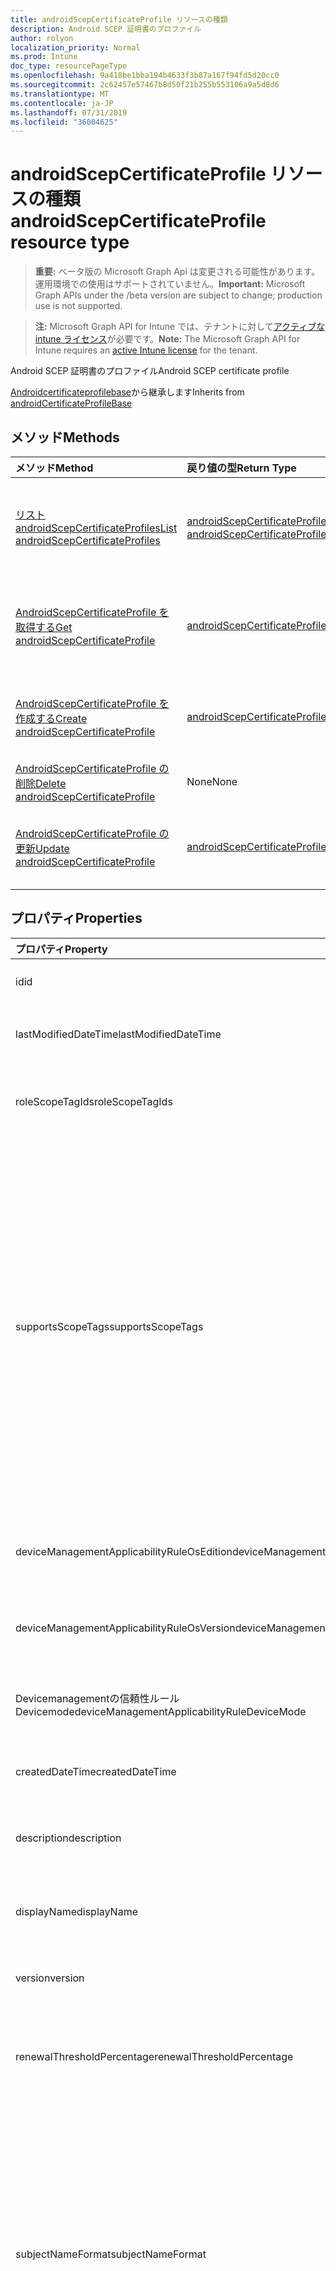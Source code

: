 ```yaml
---
title: androidScepCertificateProfile リソースの種類
description: Android SCEP 証明書のプロファイル
author: rolyon
localization_priority: Normal
ms.prod: Intune
doc_type: resourcePageType
ms.openlocfilehash: 9a418be1bba194b4633f3b87a167f94fd5d20cc0
ms.sourcegitcommit: 2c62457e57467b8d50f21b255b553106a9a5d8d6
ms.translationtype: MT
ms.contentlocale: ja-JP
ms.lasthandoff: 07/31/2019
ms.locfileid: "36004625"
---
```

# <a name="androidscepcertificateprofile-resource-type"></a><span data-ttu-id="f3c10-103">androidScepCertificateProfile リソースの種類</span><span class="sxs-lookup"><span data-stu-id="f3c10-103">androidScepCertificateProfile resource type</span></span>

> <span data-ttu-id="f3c10-104">**重要:** ベータ版の Microsoft Graph Api は変更される可能性があります。運用環境での使用はサポートされていません。</span><span class="sxs-lookup"><span data-stu-id="f3c10-104">**Important:** Microsoft Graph APIs under the /beta version are subject to change; production use is not supported.</span></span>

> <span data-ttu-id="f3c10-105">**注:** Microsoft Graph API for Intune では、テナントに対して[アクティブな intune ライセンス](https://go.microsoft.com/fwlink/?linkid=839381)が必要です。</span><span class="sxs-lookup"><span data-stu-id="f3c10-105">**Note:** The Microsoft Graph API for Intune requires an [active Intune license](https://go.microsoft.com/fwlink/?linkid=839381) for the tenant.</span></span>

<span data-ttu-id="f3c10-106">Android SCEP 証明書のプロファイル</span><span class="sxs-lookup"><span data-stu-id="f3c10-106">Android SCEP certificate profile</span></span>


<span data-ttu-id="f3c10-107">[Androidcertificateprofilebase](../resources/intune-deviceconfig-androidcertificateprofilebase.md)から継承します</span><span class="sxs-lookup"><span data-stu-id="f3c10-107">Inherits from [androidCertificateProfileBase](../resources/intune-deviceconfig-androidcertificateprofilebase.md)</span></span>

## <a name="methods"></a><span data-ttu-id="f3c10-108">メソッド</span><span class="sxs-lookup"><span data-stu-id="f3c10-108">Methods</span></span>
|<span data-ttu-id="f3c10-109">メソッド</span><span class="sxs-lookup"><span data-stu-id="f3c10-109">Method</span></span>|<span data-ttu-id="f3c10-110">戻り値の型</span><span class="sxs-lookup"><span data-stu-id="f3c10-110">Return Type</span></span>|<span data-ttu-id="f3c10-111">説明</span><span class="sxs-lookup"><span data-stu-id="f3c10-111">Description</span></span>|
|:---|:---|:---|
|[<span data-ttu-id="f3c10-112">リスト androidScepCertificateProfiles</span><span class="sxs-lookup"><span data-stu-id="f3c10-112">List androidScepCertificateProfiles</span></span>](../api/intune-deviceconfig-androidscepcertificateprofile-list.md)|<span data-ttu-id="f3c10-113">[androidScepCertificateProfile](../resources/intune-deviceconfig-androidscepcertificateprofile.md)コレクション</span><span class="sxs-lookup"><span data-stu-id="f3c10-113">[androidScepCertificateProfile](../resources/intune-deviceconfig-androidscepcertificateprofile.md) collection</span></span>|<span data-ttu-id="f3c10-114">[AndroidScepCertificateProfile](../resources/intune-deviceconfig-androidscepcertificateprofile.md)オブジェクトのプロパティとリレーションシップをリストします。</span><span class="sxs-lookup"><span data-stu-id="f3c10-114">List properties and relationships of the [androidScepCertificateProfile](../resources/intune-deviceconfig-androidscepcertificateprofile.md) objects.</span></span>|
|[<span data-ttu-id="f3c10-115">AndroidScepCertificateProfile を取得する</span><span class="sxs-lookup"><span data-stu-id="f3c10-115">Get androidScepCertificateProfile</span></span>](../api/intune-deviceconfig-androidscepcertificateprofile-get.md)|[<span data-ttu-id="f3c10-116">androidScepCertificateProfile</span><span class="sxs-lookup"><span data-stu-id="f3c10-116">androidScepCertificateProfile</span></span>](../resources/intune-deviceconfig-androidscepcertificateprofile.md)|<span data-ttu-id="f3c10-117">[AndroidScepCertificateProfile](../resources/intune-deviceconfig-androidscepcertificateprofile.md)オブジェクトのプロパティとリレーションシップを読み取ります。</span><span class="sxs-lookup"><span data-stu-id="f3c10-117">Read properties and relationships of the [androidScepCertificateProfile](../resources/intune-deviceconfig-androidscepcertificateprofile.md) object.</span></span>|
|[<span data-ttu-id="f3c10-118">AndroidScepCertificateProfile を作成する</span><span class="sxs-lookup"><span data-stu-id="f3c10-118">Create androidScepCertificateProfile</span></span>](../api/intune-deviceconfig-androidscepcertificateprofile-create.md)|[<span data-ttu-id="f3c10-119">androidScepCertificateProfile</span><span class="sxs-lookup"><span data-stu-id="f3c10-119">androidScepCertificateProfile</span></span>](../resources/intune-deviceconfig-androidscepcertificateprofile.md)|<span data-ttu-id="f3c10-120">新しい[androidScepCertificateProfile](../resources/intune-deviceconfig-androidscepcertificateprofile.md)オブジェクトを作成します。</span><span class="sxs-lookup"><span data-stu-id="f3c10-120">Create a new [androidScepCertificateProfile](../resources/intune-deviceconfig-androidscepcertificateprofile.md) object.</span></span>|
|[<span data-ttu-id="f3c10-121">AndroidScepCertificateProfile の削除</span><span class="sxs-lookup"><span data-stu-id="f3c10-121">Delete androidScepCertificateProfile</span></span>](../api/intune-deviceconfig-androidscepcertificateprofile-delete.md)|<span data-ttu-id="f3c10-122">None</span><span class="sxs-lookup"><span data-stu-id="f3c10-122">None</span></span>|<span data-ttu-id="f3c10-123">[AndroidScepCertificateProfile](../resources/intune-deviceconfig-androidscepcertificateprofile.md)を削除します。</span><span class="sxs-lookup"><span data-stu-id="f3c10-123">Deletes a [androidScepCertificateProfile](../resources/intune-deviceconfig-androidscepcertificateprofile.md).</span></span>|
|[<span data-ttu-id="f3c10-124">AndroidScepCertificateProfile の更新</span><span class="sxs-lookup"><span data-stu-id="f3c10-124">Update androidScepCertificateProfile</span></span>](../api/intune-deviceconfig-androidscepcertificateprofile-update.md)|[<span data-ttu-id="f3c10-125">androidScepCertificateProfile</span><span class="sxs-lookup"><span data-stu-id="f3c10-125">androidScepCertificateProfile</span></span>](../resources/intune-deviceconfig-androidscepcertificateprofile.md)|<span data-ttu-id="f3c10-126">[AndroidScepCertificateProfile](../resources/intune-deviceconfig-androidscepcertificateprofile.md)オブジェクトのプロパティを更新します。</span><span class="sxs-lookup"><span data-stu-id="f3c10-126">Update the properties of a [androidScepCertificateProfile](../resources/intune-deviceconfig-androidscepcertificateprofile.md) object.</span></span>|

## <a name="properties"></a><span data-ttu-id="f3c10-127">プロパティ</span><span class="sxs-lookup"><span data-stu-id="f3c10-127">Properties</span></span>
|<span data-ttu-id="f3c10-128">プロパティ</span><span class="sxs-lookup"><span data-stu-id="f3c10-128">Property</span></span>|<span data-ttu-id="f3c10-129">型</span><span class="sxs-lookup"><span data-stu-id="f3c10-129">Type</span></span>|<span data-ttu-id="f3c10-130">説明</span><span class="sxs-lookup"><span data-stu-id="f3c10-130">Description</span></span>|
|:---|:---|:---|
|<span data-ttu-id="f3c10-131">id</span><span class="sxs-lookup"><span data-stu-id="f3c10-131">id</span></span>|<span data-ttu-id="f3c10-132">文字列</span><span class="sxs-lookup"><span data-stu-id="f3c10-132">String</span></span>|<span data-ttu-id="f3c10-133">エンティティのキー。</span><span class="sxs-lookup"><span data-stu-id="f3c10-133">Key of the entity.</span></span> <span data-ttu-id="f3c10-134">[deviceConfiguration](../resources/intune-deviceconfig-deviceconfiguration.md) から継承します</span><span class="sxs-lookup"><span data-stu-id="f3c10-134">Inherited from [deviceConfiguration](../resources/intune-deviceconfig-deviceconfiguration.md)</span></span>|
|<span data-ttu-id="f3c10-135">lastModifiedDateTime</span><span class="sxs-lookup"><span data-stu-id="f3c10-135">lastModifiedDateTime</span></span>|<span data-ttu-id="f3c10-136">DateTimeOffset</span><span class="sxs-lookup"><span data-stu-id="f3c10-136">DateTimeOffset</span></span>|<span data-ttu-id="f3c10-137">オブジェクトの最終更新の DateTime。</span><span class="sxs-lookup"><span data-stu-id="f3c10-137">DateTime the object was last modified.</span></span> <span data-ttu-id="f3c10-138">[deviceConfiguration](../resources/intune-deviceconfig-deviceconfiguration.md) から継承します</span><span class="sxs-lookup"><span data-stu-id="f3c10-138">Inherited from [deviceConfiguration](../resources/intune-deviceconfig-deviceconfiguration.md)</span></span>|
|<span data-ttu-id="f3c10-139">roleScopeTagIds</span><span class="sxs-lookup"><span data-stu-id="f3c10-139">roleScopeTagIds</span></span>|<span data-ttu-id="f3c10-140">文字列コレクション</span><span class="sxs-lookup"><span data-stu-id="f3c10-140">String collection</span></span>|<span data-ttu-id="f3c10-141">このエンティティインスタンスの範囲タグのリスト。</span><span class="sxs-lookup"><span data-stu-id="f3c10-141">List of Scope Tags for this Entity instance.</span></span> <span data-ttu-id="f3c10-142">[deviceConfiguration](../resources/intune-deviceconfig-deviceconfiguration.md) から継承します</span><span class="sxs-lookup"><span data-stu-id="f3c10-142">Inherited from [deviceConfiguration](../resources/intune-deviceconfig-deviceconfiguration.md)</span></span>|
|<span data-ttu-id="f3c10-143">supportsScopeTags</span><span class="sxs-lookup"><span data-stu-id="f3c10-143">supportsScopeTags</span></span>|<span data-ttu-id="f3c10-144">Boolean</span><span class="sxs-lookup"><span data-stu-id="f3c10-144">Boolean</span></span>|<span data-ttu-id="f3c10-145">基になるデバイス構成がスコープタグの割り当てをサポートしているかどうかを示します。</span><span class="sxs-lookup"><span data-stu-id="f3c10-145">Indicates whether or not the underlying Device Configuration supports the assignment of scope tags.</span></span> <span data-ttu-id="f3c10-146">この値が false である場合、ScopeTags プロパティへの割り当ては許可されません。エンティティは、スコープを持つユーザーには表示されません。</span><span class="sxs-lookup"><span data-stu-id="f3c10-146">Assigning to the ScopeTags property is not allowed when this value is false and entities will not be visible to scoped users.</span></span> <span data-ttu-id="f3c10-147">これは Silverlight で作成された従来のポリシーに対して実行され、Azure ポータルでポリシーを削除して再作成することによって解決できます。</span><span class="sxs-lookup"><span data-stu-id="f3c10-147">This occurs for Legacy policies created in Silverlight and can be resolved by deleting and recreating the policy in the Azure Portal.</span></span> <span data-ttu-id="f3c10-148">このプロパティに値を設定するには、 SetExtrusionDirection メソッドを適用します。</span><span class="sxs-lookup"><span data-stu-id="f3c10-148">This property is read-only.</span></span> <span data-ttu-id="f3c10-149">[deviceConfiguration](../resources/intune-deviceconfig-deviceconfiguration.md) から継承します</span><span class="sxs-lookup"><span data-stu-id="f3c10-149">Inherited from [deviceConfiguration](../resources/intune-deviceconfig-deviceconfiguration.md)</span></span>|
|<span data-ttu-id="f3c10-150">deviceManagementApplicabilityRuleOsEdition</span><span class="sxs-lookup"><span data-stu-id="f3c10-150">deviceManagementApplicabilityRuleOsEdition</span></span>|[<span data-ttu-id="f3c10-151">deviceManagementApplicabilityRuleOsEdition</span><span class="sxs-lookup"><span data-stu-id="f3c10-151">deviceManagementApplicabilityRuleOsEdition</span></span>](../resources/intune-deviceconfig-devicemanagementapplicabilityruleosedition.md)|<span data-ttu-id="f3c10-152">このポリシーの OS エディションの適用。</span><span class="sxs-lookup"><span data-stu-id="f3c10-152">The OS edition applicability for this Policy.</span></span> <span data-ttu-id="f3c10-153">[deviceConfiguration](../resources/intune-deviceconfig-deviceconfiguration.md) から継承します</span><span class="sxs-lookup"><span data-stu-id="f3c10-153">Inherited from [deviceConfiguration](../resources/intune-deviceconfig-deviceconfiguration.md)</span></span>|
|<span data-ttu-id="f3c10-154">deviceManagementApplicabilityRuleOsVersion</span><span class="sxs-lookup"><span data-stu-id="f3c10-154">deviceManagementApplicabilityRuleOsVersion</span></span>|[<span data-ttu-id="f3c10-155">deviceManagementApplicabilityRuleOsVersion</span><span class="sxs-lookup"><span data-stu-id="f3c10-155">deviceManagementApplicabilityRuleOsVersion</span></span>](../resources/intune-deviceconfig-devicemanagementapplicabilityruleosversion.md)|<span data-ttu-id="f3c10-156">このポリシーの OS バージョン適用ルール。</span><span class="sxs-lookup"><span data-stu-id="f3c10-156">The OS version applicability rule for this Policy.</span></span> <span data-ttu-id="f3c10-157">[deviceConfiguration](../resources/intune-deviceconfig-deviceconfiguration.md) から継承します</span><span class="sxs-lookup"><span data-stu-id="f3c10-157">Inherited from [deviceConfiguration](../resources/intune-deviceconfig-deviceconfiguration.md)</span></span>|
|<span data-ttu-id="f3c10-158">Devicemanagementの信頼性ルール Devicemode</span><span class="sxs-lookup"><span data-stu-id="f3c10-158">deviceManagementApplicabilityRuleDeviceMode</span></span>|[<span data-ttu-id="f3c10-159">Devicemanagementの信頼性ルール Devicemode</span><span class="sxs-lookup"><span data-stu-id="f3c10-159">deviceManagementApplicabilityRuleDeviceMode</span></span>](../resources/intune-deviceconfig-devicemanagementapplicabilityruledevicemode.md)|<span data-ttu-id="f3c10-160">このポリシーのデバイスモード適用ルール。</span><span class="sxs-lookup"><span data-stu-id="f3c10-160">The device mode applicability rule for this Policy.</span></span> <span data-ttu-id="f3c10-161">[deviceConfiguration](../resources/intune-deviceconfig-deviceconfiguration.md) から継承します</span><span class="sxs-lookup"><span data-stu-id="f3c10-161">Inherited from [deviceConfiguration](../resources/intune-deviceconfig-deviceconfiguration.md)</span></span>|
|<span data-ttu-id="f3c10-162">createdDateTime</span><span class="sxs-lookup"><span data-stu-id="f3c10-162">createdDateTime</span></span>|<span data-ttu-id="f3c10-163">DateTimeOffset</span><span class="sxs-lookup"><span data-stu-id="f3c10-163">DateTimeOffset</span></span>|<span data-ttu-id="f3c10-164">オブジェクトが作成された DateTime。</span><span class="sxs-lookup"><span data-stu-id="f3c10-164">DateTime the object was created.</span></span> <span data-ttu-id="f3c10-165">[deviceConfiguration](../resources/intune-deviceconfig-deviceconfiguration.md) から継承します</span><span class="sxs-lookup"><span data-stu-id="f3c10-165">Inherited from [deviceConfiguration](../resources/intune-deviceconfig-deviceconfiguration.md)</span></span>|
|<span data-ttu-id="f3c10-166">description</span><span class="sxs-lookup"><span data-stu-id="f3c10-166">description</span></span>|<span data-ttu-id="f3c10-167">String</span><span class="sxs-lookup"><span data-stu-id="f3c10-167">String</span></span>|<span data-ttu-id="f3c10-168">管理者が指定した、デバイス構成についての説明。</span><span class="sxs-lookup"><span data-stu-id="f3c10-168">Admin provided description of the Device Configuration.</span></span> <span data-ttu-id="f3c10-169">[deviceConfiguration](../resources/intune-deviceconfig-deviceconfiguration.md) から継承します</span><span class="sxs-lookup"><span data-stu-id="f3c10-169">Inherited from [deviceConfiguration](../resources/intune-deviceconfig-deviceconfiguration.md)</span></span>|
|<span data-ttu-id="f3c10-170">displayName</span><span class="sxs-lookup"><span data-stu-id="f3c10-170">displayName</span></span>|<span data-ttu-id="f3c10-171">String</span><span class="sxs-lookup"><span data-stu-id="f3c10-171">String</span></span>|<span data-ttu-id="f3c10-172">管理者が指定した、デバイス構成の名前。</span><span class="sxs-lookup"><span data-stu-id="f3c10-172">Admin provided name of the device configuration.</span></span> <span data-ttu-id="f3c10-173">[deviceConfiguration](../resources/intune-deviceconfig-deviceconfiguration.md) から継承します</span><span class="sxs-lookup"><span data-stu-id="f3c10-173">Inherited from [deviceConfiguration](../resources/intune-deviceconfig-deviceconfiguration.md)</span></span>|
|<span data-ttu-id="f3c10-174">version</span><span class="sxs-lookup"><span data-stu-id="f3c10-174">version</span></span>|<span data-ttu-id="f3c10-175">Int32</span><span class="sxs-lookup"><span data-stu-id="f3c10-175">Int32</span></span>|<span data-ttu-id="f3c10-176">デバイス構成のバージョン。</span><span class="sxs-lookup"><span data-stu-id="f3c10-176">Version of the device configuration.</span></span> <span data-ttu-id="f3c10-177">[deviceConfiguration](../resources/intune-deviceconfig-deviceconfiguration.md) から継承します</span><span class="sxs-lookup"><span data-stu-id="f3c10-177">Inherited from [deviceConfiguration](../resources/intune-deviceconfig-deviceconfiguration.md)</span></span>|
|<span data-ttu-id="f3c10-178">renewalThresholdPercentage</span><span class="sxs-lookup"><span data-stu-id="f3c10-178">renewalThresholdPercentage</span></span>|<span data-ttu-id="f3c10-179">Int32</span><span class="sxs-lookup"><span data-stu-id="f3c10-179">Int32</span></span>|<span data-ttu-id="f3c10-180">証明書の更新しきい値の割合。</span><span class="sxs-lookup"><span data-stu-id="f3c10-180">Certificate renewal threshold percentage.</span></span> <span data-ttu-id="f3c10-181">[Androidcertificateprofilebase](../resources/intune-deviceconfig-androidcertificateprofilebase.md)から継承される有効な値は1から99。</span><span class="sxs-lookup"><span data-stu-id="f3c10-181">Valid values 1 to 99 Inherited from [androidCertificateProfileBase](../resources/intune-deviceconfig-androidcertificateprofilebase.md)</span></span>|
|<span data-ttu-id="f3c10-182">subjectNameFormat</span><span class="sxs-lookup"><span data-stu-id="f3c10-182">subjectNameFormat</span></span>|[<span data-ttu-id="f3c10-183">subjectNameFormat</span><span class="sxs-lookup"><span data-stu-id="f3c10-183">subjectNameFormat</span></span>](../resources/intune-deviceconfig-subjectnameformat.md)|<span data-ttu-id="f3c10-184">証明書のサブジェクト名の形式。</span><span class="sxs-lookup"><span data-stu-id="f3c10-184">Certificate Subject Name Format.</span></span> <span data-ttu-id="f3c10-185">[Androidcertificateprofilebase](../resources/intune-deviceconfig-androidcertificateprofilebase.md)から継承します。</span><span class="sxs-lookup"><span data-stu-id="f3c10-185">Inherited from [androidCertificateProfileBase](../resources/intune-deviceconfig-androidcertificateprofilebase.md).</span></span> <span data-ttu-id="f3c10-186">可能な値は、`commonName`、`commonNameIncludingEmail`、`commonNameAsEmail`、`custom`、`commonNameAsIMEI`、`commonNameAsSerialNumber`、`commonNameAsAadDeviceId`、`commonNameAsIntuneDeviceId`、`commonNameAsDurableDeviceId` です。</span><span class="sxs-lookup"><span data-stu-id="f3c10-186">Possible values are: `commonName`, `commonNameIncludingEmail`, `commonNameAsEmail`, `custom`, `commonNameAsIMEI`, `commonNameAsSerialNumber`, `commonNameAsAadDeviceId`, `commonNameAsIntuneDeviceId`, `commonNameAsDurableDeviceId`.</span></span>|
|<span data-ttu-id="f3c10-187">subjectAlternativeNameType</span><span class="sxs-lookup"><span data-stu-id="f3c10-187">subjectAlternativeNameType</span></span>|[<span data-ttu-id="f3c10-188">subjectAlternativeNameType</span><span class="sxs-lookup"><span data-stu-id="f3c10-188">subjectAlternativeNameType</span></span>](../resources/intune-deviceconfig-subjectalternativenametype.md)|<span data-ttu-id="f3c10-189">証明書のサブジェクトの別名の種類。</span><span class="sxs-lookup"><span data-stu-id="f3c10-189">Certificate Subject Alternative Name Type.</span></span> <span data-ttu-id="f3c10-190">[Androidcertificateprofilebase](../resources/intune-deviceconfig-androidcertificateprofilebase.md)から継承します。</span><span class="sxs-lookup"><span data-stu-id="f3c10-190">Inherited from [androidCertificateProfileBase](../resources/intune-deviceconfig-androidcertificateprofilebase.md).</span></span> <span data-ttu-id="f3c10-191">可能な値は、`none`、`emailAddress`、`userPrincipalName`、`customAzureADAttribute`、`domainNameService` です。</span><span class="sxs-lookup"><span data-stu-id="f3c10-191">Possible values are: `none`, `emailAddress`, `userPrincipalName`, `customAzureADAttribute`, `domainNameService`.</span></span>|
|<span data-ttu-id="f3c10-192">certificateValidityPeriodValue</span><span class="sxs-lookup"><span data-stu-id="f3c10-192">certificateValidityPeriodValue</span></span>|<span data-ttu-id="f3c10-193">Int32</span><span class="sxs-lookup"><span data-stu-id="f3c10-193">Int32</span></span>|<span data-ttu-id="f3c10-194">証明書の有効期間の値。</span><span class="sxs-lookup"><span data-stu-id="f3c10-194">Value for the Certificate Validity Period.</span></span> <span data-ttu-id="f3c10-195">[Androidcertificateprofilebase](../resources/intune-deviceconfig-androidcertificateprofilebase.md)から継承します</span><span class="sxs-lookup"><span data-stu-id="f3c10-195">Inherited from [androidCertificateProfileBase](../resources/intune-deviceconfig-androidcertificateprofilebase.md)</span></span>|
|<span data-ttu-id="f3c10-196">certificateValidityPeriodScale</span><span class="sxs-lookup"><span data-stu-id="f3c10-196">certificateValidityPeriodScale</span></span>|[<span data-ttu-id="f3c10-197">certificateValidityPeriodScale</span><span class="sxs-lookup"><span data-stu-id="f3c10-197">certificateValidityPeriodScale</span></span>](../resources/intune-deviceconfig-certificatevalidityperiodscale.md)|<span data-ttu-id="f3c10-198">証明書の有効期間のスケール。</span><span class="sxs-lookup"><span data-stu-id="f3c10-198">Scale for the Certificate Validity Period.</span></span> <span data-ttu-id="f3c10-199">[Androidcertificateprofilebase](../resources/intune-deviceconfig-androidcertificateprofilebase.md)から継承します。</span><span class="sxs-lookup"><span data-stu-id="f3c10-199">Inherited from [androidCertificateProfileBase](../resources/intune-deviceconfig-androidcertificateprofilebase.md).</span></span> <span data-ttu-id="f3c10-200">可能な値は、`days`、`months`、`years` です。</span><span class="sxs-lookup"><span data-stu-id="f3c10-200">Possible values are: `days`, `months`, `years`.</span></span>|
|<span data-ttu-id="f3c10-201">extendedKeyUsages</span><span class="sxs-lookup"><span data-stu-id="f3c10-201">extendedKeyUsages</span></span>|<span data-ttu-id="f3c10-202">[Extendedkeyusage](../resources/intune-deviceconfig-extendedkeyusage.md)コレクション</span><span class="sxs-lookup"><span data-stu-id="f3c10-202">[extendedKeyUsage](../resources/intune-deviceconfig-extendedkeyusage.md) collection</span></span>|<span data-ttu-id="f3c10-203">拡張キー使用法 (EKU) の設定。</span><span class="sxs-lookup"><span data-stu-id="f3c10-203">Extended Key Usage (EKU) settings.</span></span> <span data-ttu-id="f3c10-204">このコレクションには、最大で 500 個の要素を含めることができます。</span><span class="sxs-lookup"><span data-stu-id="f3c10-204">This collection can contain a maximum of 500 elements.</span></span> <span data-ttu-id="f3c10-205">[Androidcertificateprofilebase](../resources/intune-deviceconfig-androidcertificateprofilebase.md)から継承します</span><span class="sxs-lookup"><span data-stu-id="f3c10-205">Inherited from [androidCertificateProfileBase](../resources/intune-deviceconfig-androidcertificateprofilebase.md)</span></span>|
|<span data-ttu-id="f3c10-206">scepServerUrls</span><span class="sxs-lookup"><span data-stu-id="f3c10-206">scepServerUrls</span></span>|<span data-ttu-id="f3c10-207">文字列コレクション</span><span class="sxs-lookup"><span data-stu-id="f3c10-207">String collection</span></span>|<span data-ttu-id="f3c10-208">SCEP サーバーの Url</span><span class="sxs-lookup"><span data-stu-id="f3c10-208">SCEP Server Url(s)</span></span>|
|<span data-ttu-id="f3c10-209">Subjectnameformatstring プロパティ</span><span class="sxs-lookup"><span data-stu-id="f3c10-209">subjectNameFormatString</span></span>|<span data-ttu-id="f3c10-210">String</span><span class="sxs-lookup"><span data-stu-id="f3c10-210">String</span></span>|<span data-ttu-id="f3c10-211">SubjectNameFormat = Custom で使用するカスタム形式。</span><span class="sxs-lookup"><span data-stu-id="f3c10-211">Custom format to use with SubjectNameFormat = Custom.</span></span> <span data-ttu-id="f3c10-212">例: CN = {{EmailAddress}}, E = {{EmailAddress}}, OU = エンタープライズユーザー, O = Contoso Corporation, L = Redmond, ST = WA, C = US</span><span class="sxs-lookup"><span data-stu-id="f3c10-212">Example: CN={{EmailAddress}},E={{EmailAddress}},OU=Enterprise Users,O=Contoso Corporation,L=Redmond,ST=WA,C=US</span></span>|
|<span data-ttu-id="f3c10-213">keyUsage</span><span class="sxs-lookup"><span data-stu-id="f3c10-213">keyUsage</span></span>|[<span data-ttu-id="f3c10-214">keyUsages</span><span class="sxs-lookup"><span data-stu-id="f3c10-214">keyUsages</span></span>](../resources/intune-deviceconfig-keyusages.md)|<span data-ttu-id="f3c10-215">SCEP キーの使用法。</span><span class="sxs-lookup"><span data-stu-id="f3c10-215">SCEP Key Usage.</span></span> <span data-ttu-id="f3c10-216">可能な値は、`keyEncipherment`、`digitalSignature` です。</span><span class="sxs-lookup"><span data-stu-id="f3c10-216">Possible values are: `keyEncipherment`, `digitalSignature`.</span></span>|
|<span data-ttu-id="f3c10-217">keySize</span><span class="sxs-lookup"><span data-stu-id="f3c10-217">keySize</span></span>|[<span data-ttu-id="f3c10-218">keySize</span><span class="sxs-lookup"><span data-stu-id="f3c10-218">keySize</span></span>](../resources/intune-deviceconfig-keysize.md)|<span data-ttu-id="f3c10-219">SCEP キーのサイズ。</span><span class="sxs-lookup"><span data-stu-id="f3c10-219">SCEP Key Size.</span></span> <span data-ttu-id="f3c10-220">可能な値は、`size1024`、`size2048` です。</span><span class="sxs-lookup"><span data-stu-id="f3c10-220">Possible values are: `size1024`, `size2048`.</span></span>|
|<span data-ttu-id="f3c10-221">hashAlgorithm</span><span class="sxs-lookup"><span data-stu-id="f3c10-221">hashAlgorithm</span></span>|[<span data-ttu-id="f3c10-222">hashAlgorithms</span><span class="sxs-lookup"><span data-stu-id="f3c10-222">hashAlgorithms</span></span>](../resources/intune-deviceconfig-hashalgorithms.md)|<span data-ttu-id="f3c10-223">SCEP ハッシュアルゴリズム。</span><span class="sxs-lookup"><span data-stu-id="f3c10-223">SCEP Hash Algorithm.</span></span> <span data-ttu-id="f3c10-224">可能な値は、`sha1`、`sha2` です。</span><span class="sxs-lookup"><span data-stu-id="f3c10-224">Possible values are: `sha1`, `sha2`.</span></span>|
|<span data-ttu-id="f3c10-225">subjectAlternativeNameFormatString</span><span class="sxs-lookup"><span data-stu-id="f3c10-225">subjectAlternativeNameFormatString</span></span>|<span data-ttu-id="f3c10-226">String</span><span class="sxs-lookup"><span data-stu-id="f3c10-226">String</span></span>|<span data-ttu-id="f3c10-227">AAD 属性を定義するカスタム文字列。</span><span class="sxs-lookup"><span data-stu-id="f3c10-227">Custom String that defines the AAD Attribute.</span></span>|

## <a name="relationships"></a><span data-ttu-id="f3c10-228">リレーションシップ</span><span class="sxs-lookup"><span data-stu-id="f3c10-228">Relationships</span></span>
|<span data-ttu-id="f3c10-229">リレーションシップ</span><span class="sxs-lookup"><span data-stu-id="f3c10-229">Relationship</span></span>|<span data-ttu-id="f3c10-230">型</span><span class="sxs-lookup"><span data-stu-id="f3c10-230">Type</span></span>|<span data-ttu-id="f3c10-231">説明</span><span class="sxs-lookup"><span data-stu-id="f3c10-231">Description</span></span>|
|:---|:---|:---|
|<span data-ttu-id="f3c10-232">groupAssignments</span><span class="sxs-lookup"><span data-stu-id="f3c10-232">groupAssignments</span></span>|<span data-ttu-id="f3c10-233">[deviceConfigurationGroupAssignment](../resources/intune-deviceconfig-deviceconfigurationgroupassignment.md)コレクション</span><span class="sxs-lookup"><span data-stu-id="f3c10-233">[deviceConfigurationGroupAssignment](../resources/intune-deviceconfig-deviceconfigurationgroupassignment.md) collection</span></span>|<span data-ttu-id="f3c10-234">デバイスの構成プロファイルのグループ割り当てのリストです。</span><span class="sxs-lookup"><span data-stu-id="f3c10-234">The list of group assignments for the device configuration profile.</span></span> <span data-ttu-id="f3c10-235">[deviceConfiguration](../resources/intune-deviceconfig-deviceconfiguration.md) から継承します</span><span class="sxs-lookup"><span data-stu-id="f3c10-235">Inherited from [deviceConfiguration](../resources/intune-deviceconfig-deviceconfiguration.md)</span></span>|
|<span data-ttu-id="f3c10-236">assignments</span><span class="sxs-lookup"><span data-stu-id="f3c10-236">assignments</span></span>|<span data-ttu-id="f3c10-237">[deviceConfigurationAssignment](../resources/intune-deviceconfig-deviceconfigurationassignment.md) コレクション</span><span class="sxs-lookup"><span data-stu-id="f3c10-237">[deviceConfigurationAssignment](../resources/intune-deviceconfig-deviceconfigurationassignment.md) collection</span></span>|<span data-ttu-id="f3c10-238">デバイスの構成プロファイルの割り当てのリスト。</span><span class="sxs-lookup"><span data-stu-id="f3c10-238">The list of assignments for the device configuration profile.</span></span> <span data-ttu-id="f3c10-239">[deviceConfiguration](../resources/intune-deviceconfig-deviceconfiguration.md) から継承します</span><span class="sxs-lookup"><span data-stu-id="f3c10-239">Inherited from [deviceConfiguration](../resources/intune-deviceconfig-deviceconfiguration.md)</span></span>|
|<span data-ttu-id="f3c10-240">deviceStatuses</span><span class="sxs-lookup"><span data-stu-id="f3c10-240">deviceStatuses</span></span>|<span data-ttu-id="f3c10-241">[deviceConfigurationDeviceStatus](../resources/intune-deviceconfig-deviceconfigurationdevicestatus.md) コレクション</span><span class="sxs-lookup"><span data-stu-id="f3c10-241">[deviceConfigurationDeviceStatus](../resources/intune-deviceconfig-deviceconfigurationdevicestatus.md) collection</span></span>|<span data-ttu-id="f3c10-242">デバイスごとのデバイス構成のインストール状況。</span><span class="sxs-lookup"><span data-stu-id="f3c10-242">Device configuration installation status by device.</span></span> <span data-ttu-id="f3c10-243">[deviceConfiguration](../resources/intune-deviceconfig-deviceconfiguration.md) から継承します</span><span class="sxs-lookup"><span data-stu-id="f3c10-243">Inherited from [deviceConfiguration](../resources/intune-deviceconfig-deviceconfiguration.md)</span></span>|
|<span data-ttu-id="f3c10-244">userStatuses</span><span class="sxs-lookup"><span data-stu-id="f3c10-244">userStatuses</span></span>|<span data-ttu-id="f3c10-245">[deviceConfigurationUserStatus](../resources/intune-deviceconfig-deviceconfigurationuserstatus.md) コレクション</span><span class="sxs-lookup"><span data-stu-id="f3c10-245">[deviceConfigurationUserStatus](../resources/intune-deviceconfig-deviceconfigurationuserstatus.md) collection</span></span>|<span data-ttu-id="f3c10-246">ユーザーごとのデバイス構成のインストール状態。</span><span class="sxs-lookup"><span data-stu-id="f3c10-246">Device configuration installation status by user.</span></span> <span data-ttu-id="f3c10-247">[deviceConfiguration](../resources/intune-deviceconfig-deviceconfiguration.md) から継承します</span><span class="sxs-lookup"><span data-stu-id="f3c10-247">Inherited from [deviceConfiguration](../resources/intune-deviceconfig-deviceconfiguration.md)</span></span>|
|<span data-ttu-id="f3c10-248">deviceStatusOverview</span><span class="sxs-lookup"><span data-stu-id="f3c10-248">deviceStatusOverview</span></span>|[<span data-ttu-id="f3c10-249">deviceConfigurationDeviceOverview</span><span class="sxs-lookup"><span data-stu-id="f3c10-249">deviceConfigurationDeviceOverview</span></span>](../resources/intune-deviceconfig-deviceconfigurationdeviceoverview.md)|<span data-ttu-id="f3c10-250">デバイス構成のデバイス状態の概要 ([deviceConfiguration](../resources/intune-deviceconfig-deviceconfiguration.md) から継承)</span><span class="sxs-lookup"><span data-stu-id="f3c10-250">Device Configuration devices status overview Inherited from [deviceConfiguration](../resources/intune-deviceconfig-deviceconfiguration.md)</span></span>|
|<span data-ttu-id="f3c10-251">userStatusOverview</span><span class="sxs-lookup"><span data-stu-id="f3c10-251">userStatusOverview</span></span>|[<span data-ttu-id="f3c10-252">deviceConfigurationUserOverview</span><span class="sxs-lookup"><span data-stu-id="f3c10-252">deviceConfigurationUserOverview</span></span>](../resources/intune-deviceconfig-deviceconfigurationuseroverview.md)|<span data-ttu-id="f3c10-253">デバイス構成のユーザー状態の概要 ([deviceConfiguration](../resources/intune-deviceconfig-deviceconfiguration.md) から継承)</span><span class="sxs-lookup"><span data-stu-id="f3c10-253">Device Configuration users status overview Inherited from [deviceConfiguration](../resources/intune-deviceconfig-deviceconfiguration.md)</span></span>|
|<span data-ttu-id="f3c10-254">deviceSettingStateSummaries</span><span class="sxs-lookup"><span data-stu-id="f3c10-254">deviceSettingStateSummaries</span></span>|<span data-ttu-id="f3c10-255">[settingStateDeviceSummary](../resources/intune-deviceconfig-settingstatedevicesummary.md) コレクション</span><span class="sxs-lookup"><span data-stu-id="f3c10-255">[settingStateDeviceSummary](../resources/intune-deviceconfig-settingstatedevicesummary.md) collection</span></span>|<span data-ttu-id="f3c10-256">デバイス構成設定状態のデバイスの要約 ([deviceConfiguration](../resources/intune-deviceconfig-deviceconfiguration.md) から継承)</span><span class="sxs-lookup"><span data-stu-id="f3c10-256">Device Configuration Setting State Device Summary Inherited from [deviceConfiguration](../resources/intune-deviceconfig-deviceconfiguration.md)</span></span>|
|<span data-ttu-id="f3c10-257">rootCertificate</span><span class="sxs-lookup"><span data-stu-id="f3c10-257">rootCertificate</span></span>|[<span data-ttu-id="f3c10-258">androidTrustedRootCertificate</span><span class="sxs-lookup"><span data-stu-id="f3c10-258">androidTrustedRootCertificate</span></span>](../resources/intune-deviceconfig-androidtrustedrootcertificate.md)|<span data-ttu-id="f3c10-259">信頼されたルート証明書。</span><span class="sxs-lookup"><span data-stu-id="f3c10-259">Trusted Root Certificate.</span></span> <span data-ttu-id="f3c10-260">[Androidcertificateprofilebase](../resources/intune-deviceconfig-androidcertificateprofilebase.md)から継承します</span><span class="sxs-lookup"><span data-stu-id="f3c10-260">Inherited from [androidCertificateProfileBase](../resources/intune-deviceconfig-androidcertificateprofilebase.md)</span></span>|
|<span data-ttu-id="f3c10-261">managedDeviceCertificateStates</span><span class="sxs-lookup"><span data-stu-id="f3c10-261">managedDeviceCertificateStates</span></span>|<span data-ttu-id="f3c10-262">[managedDeviceCertificateState](../resources/intune-deviceconfig-manageddevicecertificatestate.md)コレクション</span><span class="sxs-lookup"><span data-stu-id="f3c10-262">[managedDeviceCertificateState](../resources/intune-deviceconfig-manageddevicecertificatestate.md) collection</span></span>|<span data-ttu-id="f3c10-263">デバイスの証明書の状態</span><span class="sxs-lookup"><span data-stu-id="f3c10-263">Certificate state for devices</span></span>|

## <a name="json-representation"></a><span data-ttu-id="f3c10-264">JSON 表記</span><span class="sxs-lookup"><span data-stu-id="f3c10-264">JSON Representation</span></span>
<span data-ttu-id="f3c10-265">以下は、リソースの JSON 表記です。</span><span class="sxs-lookup"><span data-stu-id="f3c10-265">Here is a JSON representation of the resource.</span></span>
<!-- {
  "blockType": "resource",
  "keyProperty": "id",
  "@odata.type": "microsoft.graph.androidScepCertificateProfile"
}
-->
``` json
{
  "@odata.type": "#microsoft.graph.androidScepCertificateProfile",
  "id": "String (identifier)",
  "lastModifiedDateTime": "String (timestamp)",
  "roleScopeTagIds": [
    "String"
  ],
  "supportsScopeTags": true,
  "deviceManagementApplicabilityRuleOsEdition": {
    "@odata.type": "microsoft.graph.deviceManagementApplicabilityRuleOsEdition",
    "osEditionTypes": [
      "String"
    ],
    "name": "String",
    "ruleType": "String"
  },
  "deviceManagementApplicabilityRuleOsVersion": {
    "@odata.type": "microsoft.graph.deviceManagementApplicabilityRuleOsVersion",
    "minOSVersion": "String",
    "maxOSVersion": "String",
    "name": "String",
    "ruleType": "String"
  },
  "deviceManagementApplicabilityRuleDeviceMode": {
    "@odata.type": "microsoft.graph.deviceManagementApplicabilityRuleDeviceMode",
    "deviceMode": "String",
    "name": "String",
    "ruleType": "String"
  },
  "createdDateTime": "String (timestamp)",
  "description": "String",
  "displayName": "String",
  "version": 1024,
  "renewalThresholdPercentage": 1024,
  "subjectNameFormat": "String",
  "subjectAlternativeNameType": "String",
  "certificateValidityPeriodValue": 1024,
  "certificateValidityPeriodScale": "String",
  "extendedKeyUsages": [
    {
      "@odata.type": "microsoft.graph.extendedKeyUsage",
      "name": "String",
      "objectIdentifier": "String"
    }
  ],
  "scepServerUrls": [
    "String"
  ],
  "subjectNameFormatString": "String",
  "keyUsage": "String",
  "keySize": "String",
  "hashAlgorithm": "String",
  "subjectAlternativeNameFormatString": "String"
}
```





